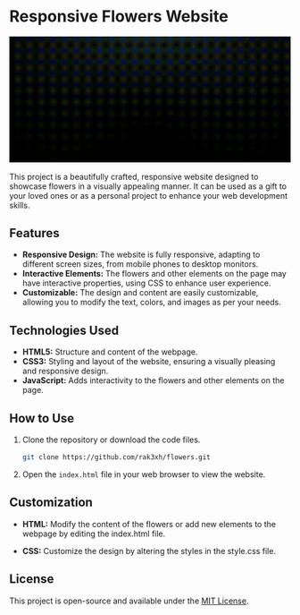 
# Responsive Flowers Website

![Website Screenshot](flower.gif)

This project is a beautifully crafted, responsive website designed to showcase flowers in a visually appealing manner. It can be used as a gift to your loved ones or as a personal project to enhance your web development skills.

## Features

- **Responsive Design:** The website is fully responsive, adapting to different screen sizes, from mobile phones to desktop monitors.
- **Interactive Elements:** The flowers and other elements on the page may have interactive properties, using CSS to enhance user experience.
- **Customizable:** The design and content are easily customizable, allowing you to modify the text, colors, and images as per your needs.

## Technologies Used

- **HTML5:** Structure and content of the webpage.
- **CSS3:** Styling and layout of the website, ensuring a visually pleasing and responsive design.
- **JavaScript:** Adds interactivity to the flowers and other elements on the page.

## How to Use

1. Clone the repository or download the code files.
   ```bash
   git clone https://github.com/rak3xh/flowers.git
   ```
2. Open the `index.html` file in your web browser to view the website.

## Customization

- **HTML:** Modify the content of the flowers or add new elements to the webpage by editing the index.html file.

- **CSS:** Customize the design by altering the styles in the style.css file.


## License
This project is open-source and available under the [MIT License](LICENSE).
